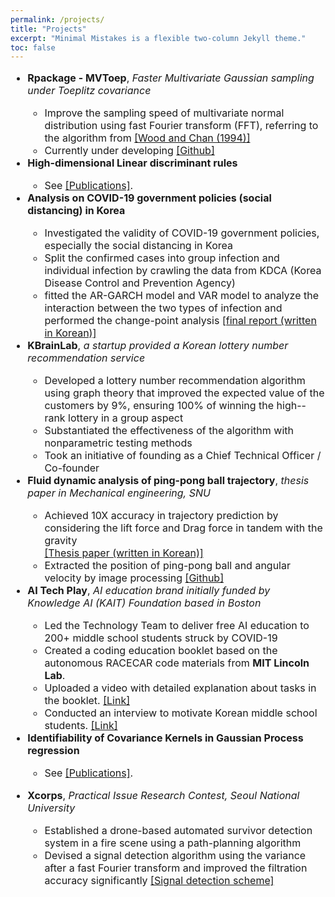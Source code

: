 ```yaml
---
permalink: /projects/
title: "Projects"
excerpt: "Minimal Mistakes is a flexible two-column Jekyll theme."
toc: false
---
```


<font size = "3">

<ul>

<li><b>Rpackage - MVToep</b>, <em>Faster Multivariate Gaussian sampling under Toeplitz covariance</em></li>

<ul>

<li>Improve the sampling speed of multivariate normal distribution using fast Fourier transform (FFT), referring to the algorithm from <a href = "https://www.jstor.org/stable/1390903#metadata_info_tab_contents">[Wood and Chan (1994)]</a></li>

<li>Currently under developing <a href = "https://github.com/JaeHoanKim/MVToep">[Github]</a></li>

</ul>

<li><b>High-dimensional Linear discriminant rules</b></li>

   <ul>
   <li>See <a href = "https://jaehoankim.github.io/publications/">[Publications]</a>.</li>
   </ul>

<li><b>Analysis on COVID-19 government policies (social distancing) in Korea </b></li>

<ul>

<li>Investigated the validity of COVID-19 government policies, especially the social distancing in Korea</li>

<li>Split the confirmed cases into group infection and individual infection by crawling the data from KDCA (Korea Disease Control and Prevention Agency)</li>

<li>fitted the AR-GARCH model and VAR model to analyze the interaction between the two types of infection and performed the change-point analysis <a href = "https://jaehoankim.github.io/assets/TSA_final_Korean.pdf">[final report (written in Korean)]</a></li>

</ul>

<li><b>KBrainLab</b>, <em>a startup provided a Korean lottery number recommendation service</em></li>

<ul>

<li>Developed a lottery number recommendation algorithm using graph theory that improved the expected value of the customers by 9%, ensuring 100% of winning the high--rank lottery in a group aspect</li>

<li>Substantiated the effectiveness of the algorithm with nonparametric testing methods</li>

<li>Took an initiative of founding as a Chief Technical Officer / Co-founder</li>

</ul>

<li><b>Fluid dynamic analysis of ping-pong ball trajectory</b>, <em>thesis paper in Mechanical engineering, SNU</em></li>
   <ul>
   <li> Achieved 10X accuracy in trajectory prediction by considering the lift force and Drag force in tandem with the gravity </li><a href = "https://jaehoankim.github.io/assets/Thesis_JaehoanKim.pdf">[Thesis paper (written in Korean)]</a></li>
   
   
   <li> Extracted the position of ping-pong ball and angular velocity by image processing <a href = "https://github.com/JaeHoanKim/Pingpong_analysis">[Github]</a></li>
   </ul>

<li><b>AI Tech Play</b>, <em> AI education brand initially funded by Knowledge AI (KAIT) Foundation based in Boston</em></li>

<ul>

<li>Led the Technology Team to deliver free AI education to 200+ middle school students struck by COVID-19</li>

<li>Created a coding education booklet based on the autonomous RACECAR code materials from <b>MIT Lincoln Lab</b>.</li>

<li>Uploaded a video with detailed explanation about tasks in the booklet. <a href = "https://www.youtube.com/watch?v=utCzjtSN9Pk&t=700s">[Link]</a></li>

<li>Conducted an interview to motivate Korean middle school students. <a href = "https://www.youtube.com/watch?v=_GEfOj7DTHY">[Link]</a></li>

</ul>

<li><b>Identifiability of Covariance Kernels in Gaussian Process regression</b></li>
   <ul>
   <li>See <a href = "https://jaehoankim.github.io/publications/">[Publications]</a>.</li>
   </ul>
<li>

<b>Xcorps</b>, <em>Practical Issue Research Contest, Seoul National University</em>

<ul>

<li>Established a drone-based automated survivor detection system in a fire scene using a path-planning algorithm</li>

<li>Devised a signal detection algorithm using the variance after a fast Fourier transform and improved the filtration accuracy significantly <a href = "https://jaehoankim.github.io/assets/images/xcorps_img.PNG">[Signal detection scheme]</a></li>

</ul>

</li>

</ul>

</font>
